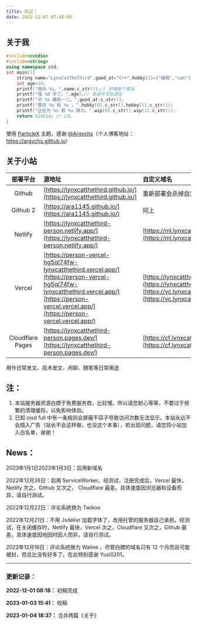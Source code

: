 ```yaml
---
title: 欢迎！
date: 2022-12-07 07:48:09
---
```


## 关于我

```cpp
#include<cstdio>
#include<string>
using namespace std;
int main(){
	string name="LynxCatTheThird",good_at="C++",hobby[2]={"编程","van"},wip[2]={"一些科幻作品","CSP-J"};
	int age=14;
	printf("我叫 %s。",name.c_str());// 好像是个废话
	printf("我 %d 岁了。",age);// 英语作文后遗症
	printf("对 %s 略知一二。",good_at.c_str());
	printf("喜欢 %s 和 %s 。",hobby[0].c_str(),hobby[1].c_str());
	printf("正在为 %s 和 %s 努力。",wip[0].c_str(),wip[1].c_str());
	return 114514; // LOL
}
```

使用 [ParticleX](https://github.com/argvchs/hexo-theme-particlex/) 主题，感谢 [@Argvchs](https://github.com/argvchs/)（个人博客地址：<https://argvchs.github.io>）

## 关于小站

|部署平台|源地址|自定义域名|
|:-:|:-----------------------|:-|
|Github|[https://lynxcatthethird.github.io/](https://lynxcatthethird.github.io/)|重新部署会杀掉自定义域名，很麻烦|
|Github 2|[https://ara1145.github.io/](https://ara1145.github.io/)|同上|
|Netlify|[https://lynxcatthethird-person.netlify.app/](https://lynxcatthethird-person.netlify.app/)|[https://ml.lynxcatthethird.eu.org/](https://ml.lynxcatthethird.eu.org/)|
|Vercel|[https://person-vercel-hg5ql74fw-lynxcatthethird.vercel.app/](https://person-vercel-hg5ql74fw-lynxcatthethird.vercel.app/)<br>[https://person-vercel.vercel.app/](https://person-vercel.vercel.app/)|[https://lynxcatthethird.xszcd.top/](https://lynxcatthethird.xszcd.top/)<br>[https://vc.lynxcatthethird.eu.org/](https://vc.lynxcatthethird.eu.org/)|
|Cloudflare Pages|[https://lynxcatthethird-person.pages.dev/](https://lynxcatthethird-person.pages.dev/)|[https://cf.lynxcatthethird.eu.org/](https://cf.lynxcatthethird.eu.org/)|

用作日常发文、技术发文、闲聊、随笔等日常用途

## 注：

1. 本站服务器资源白嫖于免费服务商，比较慢。所以请您耐心等等，不要过于频繁的清理缓存，以免影响体验。
2. 已知 oisd full 中有一条规则会屏蔽不蒜子导致访问次数无法显示。本站永远不会插入广告（站长不会这样做，也没这个本事），若出现问题，请您将小站加入白名单，谢谢！

## News：

2023年1月1日2023年1月3日：启用新域名

2022年12月26日：启用 ServiceWorker。经测试，注册完成后，Vercel 最快，Netlify 次之，Github 又次之， Cloudflare 最差。具体速度因浏览器和设备而异，请自行测试。

2022年12月22日：评论系统换为 Twikoo

2022年12月21日：不用 Jsdelivr 加载字体了，改用托管的服务器自己承担。经测试，在关闭缓存时，Netlify 最快，Vercel 次之，Cloudflare 又次之，Github 最差。具体速度因地因时因人而异，请自行测试。

2022年12月16日：评论系统换为 Waline 。尽管白嫖的域名只有 12 个月而且可能被封，但总比没有好多了。在此特别感谢 Yuzi0201。

---

### 更新记录：

**2022-12-01 08:18：** 初稿完成

**2023-01-03 15:41：** 校稿

**2023-01-04 18:37：** 合并两篇《关于》